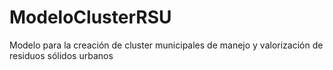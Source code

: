 # ModeloClusterRSU
Modelo para la creación de cluster municipales de manejo y valorización de residuos sólidos urbanos
